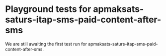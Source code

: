 # Playground tests for apmaksats-saturs-itap-sms-paid-content-after-sms
We are still awaiting the first test run for apmaksats-saturs-itap-sms-paid-content-after-sms.
